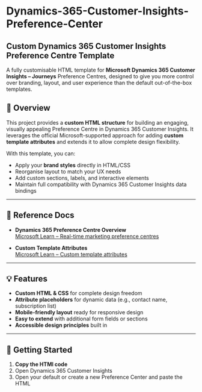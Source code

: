 # Dynamics-365-Customer-Insights-Preference-Center

## Custom Dynamics 365 Customer Insights Preference Centre Template

A fully customisable HTML template for **Microsoft Dynamics 365 Customer Insights – Journeys** Preference Centres, designed to give you more control over branding, layout, and user experience than the default out-of-the-box templates.

## 📖 Overview

This project provides a **custom HTML structure** for building an engaging, visually appealing Preference Centre in Dynamics 365 Customer Insights. It leverages the official Microsoft-supported approach for adding **custom template attributes** and extends it to allow complete design flexibility.

With this template, you can:
- Apply your **brand styles** directly in HTML/CSS
- Reorganise layout to match your UX needs
- Add custom sections, labels, and interactive elements
- Maintain full compatibility with Dynamics 365 Customer Insights data bindings

---

## 🔗 Reference Docs

- **Dynamics 365 Preference Centre Overview**  
  [Microsoft Learn – Real-time marketing preference centres](https://learn.microsoft.com/en-us/dynamics365/customer-insights/journeys/real-time-marketing-preference-centers)

- **Custom Template Attributes**  
  [Microsoft Learn – Custom template attributes](https://learn.microsoft.com/en-us/dynamics365/customer-insights/journeys/custom-template-attributes)

---

## 💡 Features

- **Custom HTML & CSS** for complete design freedom  
- **Attribute placeholders** for dynamic data (e.g., contact name, subscription list)  
- **Mobile-friendly layout** ready for responsive design  
- **Easy to extend** with additional form fields or sections  
- **Accessible design principles** built in

---

## 🚀 Getting Started

1. **Copy the HTMl code**  
2.	Open Dynamics 365 Customer Insights 
3.	Open your default or create a new Preference Center and paste the HTML
